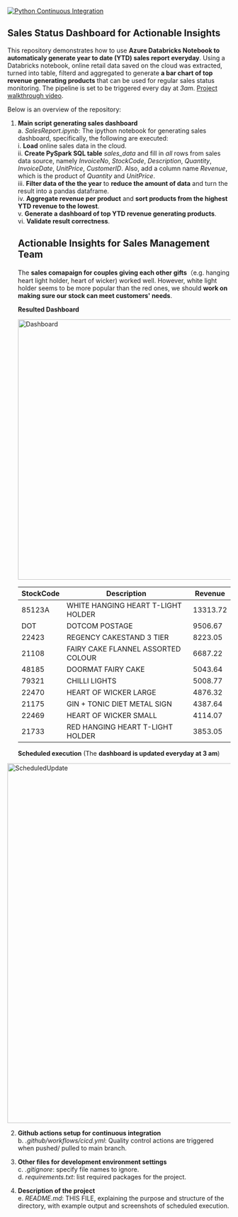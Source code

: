[![Python Continuous Integration](https://github.com/nogibjj/SalesReport_YCLiu/actions/workflows/cicd.yml/badge.svg)](https://github.com/nogibjj/SalesReport_YCLiu/actions/workflows/cicd.yml)

## Sales Status Dashboard for Actionable Insights

This repository demonstrates how to use **Azure Databricks Notebook to automaticaly generate year to date (YTD) sales report everyday**. Using a Databricks notebook, online retail data saved on the cloud was extracted, turned into table, filterd and aggregated to generate **a bar chart of top revenue generating products** that can be used for regular sales status monitoring. The pipeline is set to be triggered every day at _3am_. [Project walkthrough video](https://youtu.be/3xreA-jm0aY).

Below is an overview of the repository:
   
1. **Main script generating sales dashboard**
   <br>a. _SalesReport.ipynb_: The ipython notebook for generating sales dashboard, specifically, the following are executed:
   <br>i. **Load** online sales data in the cloud.
   <br>ii. **Create PySpark SQL table** _sales_data_ and fill in _all_ rows from sales data source, namely _InvoiceNo_, _StockCode_, _Description_, _Quantity_, _InvoiceDate_, _UnitPrice_, _CustomerID_. Also, add a column name _Revenue_, which is the product of _Quantity_ and _UnitPrice_.
   <br>iii. **Filter data of the the year** to **reduce the amount of data** and turn the result into a pandas dataframe.
   <br>iv. **Aggregate revenue per product** and **sort products from the highest YTD revenue to the lowest**.
   <br>v. **Generate a dashboard of top YTD revenue generating products**.
   <br>vi. **Validate result correctness**.

   ## Actionable Insights for Sales Management Team
      The **sales comapaign for couples giving each other gifts**（e.g. hanging heart light holder, heart of wicker) worked well. However, white light holder seems to be more popular than the red ones, we should **work on making sure our stock can meet customers' needs**.
      
   **Resulted Dashboard**
   
   <img width="587" alt="Dashboard" src="https://github.com/nogibjj/SalesReport_YCLiu/assets/46064664/b15c0a34-9198-4c98-ac94-a9d32e9b160b">

   | StockCode | Description | Revenue |
   |---|---|---|
   | 85123A | WHITE HANGING HEART T-LIGHT HOLDER | 13313.72 |
   | DOT | DOTCOM POSTAGE | 9506.67 |
   | 22423 | REGENCY CAKESTAND 3 TIER | 8223.05 |
   | 21108 | FAIRY CAKE FLANNEL ASSORTED COLOUR | 6687.22 |
   | 48185 | DOORMAT FAIRY CAKE | 5043.64 |
   | 79321 | CHILLI LIGHTS | 5008.77 |
   | 22470 | HEART OF WICKER LARGE | 4876.32 |
   | 21175 | GIN + TONIC DIET METAL SIGN | 4387.64 |
   | 22469 | HEART OF WICKER SMALL | 4114.07 |
   | 21733 | RED HANGING HEART T-LIGHT HOLDER | 3853.05 |
   

   **Scheduled execution** (The **dashboard is updated everyday at 3 am**)
   
<img width="811" alt="ScheduledUpdate" src="https://github.com/nogibjj/SalesReport_YCLiu/assets/46064664/e817a97c-b07e-4bea-950f-c49d0865ea97">

2. **Github actions setup for continuous integration**
  <br>b. _.github/workflows/cicd.yml_: Quality control actions are triggered when pushed/ pulled to main branch.  

3. **Other files for development environment settings**
  <br>c. _.gitignore_: specify file names to ignore.
  <br>d. _requirements.txt_: list required packages for the project.

4. **Description of the project**
   <br>e. _README.md_: THIS FILE, explaining the purpose and structure of the directory, with example output and screenshots of scheduled execution.


